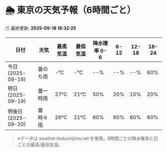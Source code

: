 # 🌦️ 東京の天気予報（6時間ごと）

🕒 最終更新: **2025-09-18 18:32:25**

| 日付 | 天気 | 最高気温 | 最低気温 | 降水確率 0-6 | 6-12 | 12-18 | 18-24 |
|------|------|----------|----------|------------|------|------|------|
| 今日 (2025-09-18) | 曇のち雨 | -℃ | -℃ | --% | --% | --% | 60% |
| 明日 (2025-09-19) | 曇一時雨 | 27℃ | 21℃ | 50% | 20% | 10% | 20% |
| 明後日 (2025-09-20) | 曇時々雨 | 26℃ | 21℃ | 60% | 60% | 60% | 60% |

> ※データは weather.tsukumijima.net を使用。6時間ごとの降水確率と日ごとの最高/最低気温。